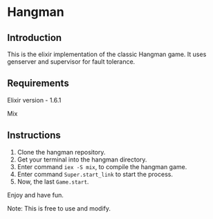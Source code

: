 # Hangman

## Introduction
This is the elixir implementation of the classic Hangman game. It uses genserver and supervisor for fault tolerance.
## Requirements
Elixir version - 1.6.1

Mix
## Instructions
1. Clone the hangman repository.
2. Get your terminal into the hangman directory.
3. Enter command `iex -S mix`, to compile the hangman game.
4. Enter command `Super.start_link` to start the process.
5. Now, the last `Game.start`.

Enjoy and have fun.

Note: This is free to use and modify.
